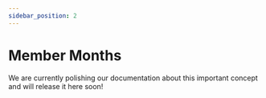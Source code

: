 ```yaml
---
sidebar_position: 2
---
```


# Member Months
We are currently polishing our documentation about this important concept and will release it here soon!